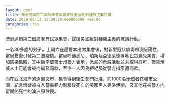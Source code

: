 ```yaml
---
layout: post
title: 澳洲連續第二個周末有集會聲援美國反對種族主義抗議
date: 2020-06-13 13:28:39.000000000 +08:00
categories: rss
---
```


澳洲連續第二個周末有民眾集會，聲援美國反對種族主義的抗議行動。

一名30多歲的男子，上周六在墨爾本出席集會後，對新型冠狀病毒檢測呈陽性，當局憂慮引發第二波疫情。當局呼籲悉尼、珀斯及亞德萊德等地民眾避免集會，增加感染風險，其中新南威爾士州警方表示，悉尼的示威活動並未取得許可，警告示威人士可能會被拘捕及罰款，至少一人因為拒絕服從警方指示遭罰款。

而在西北海岸的達爾文市，集會得到衛生部門批准，約1000名示威者在城市公園，紀念懷疑被白人警員暴力制服後死亡的美國黑人弗洛伊德，及其他在被警方拘留期間死亡的澳洲原住民。
